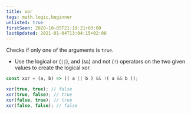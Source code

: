 ```yaml
---
title: xor
tags: math,logic,beginner
unlisted: true
firstSeen: 2020-10-05T21:19:21+03:00
lastUpdated: 2021-01-04T13:04:15+02:00
---
```


Checks if only one of the arguments is `true`.

- Use the logical or (`||`), and (`&&`) and not (`!`) operators on the two given values to create the logical xor.

```js
const xor = (a, b) => (( a || b ) && !( a && b ));
```

```js
xor(true, true); // false
xor(true, false); // true
xor(false, true); // true
xor(false, false); // false
```
